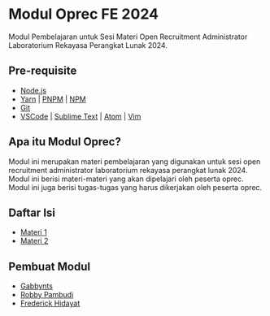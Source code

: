 # Modul Oprec FE 2024

Modul Pembelajaran untuk Sesi Materi Open Recruitment Administrator Laboratorium Rekayasa Perangkat Lunak 2024.

## Pre-requisite

- [Node.js](https://nodejs.org/en/)
- [Yarn](https://yarnpkg.com/) | [PNPM](https://pnpm.io/) | [NPM](https://www.npmjs.com/)
- [Git](https://git-scm.com/)
- [VSCode](https://code.visualstudio.com/) | [Sublime Text](https://www.sublimetext.com/) | [Atom](https://atom.io/) | [Vim](https://www.vim.org/)

## Apa itu Modul Oprec?

Modul ini merupakan materi pembelajaran yang digunakan untuk sesi open recruitment administrator laboratorium rekayasa perangkat lunak 2024. Modul ini berisi materi-materi yang akan dipelajari oleh peserta oprec. Modul ini juga berisi tugas-tugas yang harus dikerjakan oleh peserta oprec.

## Daftar Isi

- [Materi 1](./Materi_1-Tentang-Frontend.md)
- [Materi 2](./Materi_2-Mendalami-Frontend.md)

## Pembuat Modul

- [Gabbynts](https://github.com/gabbynts)
- [Robby Pambudi](https://github.com/robbypambudi)
- [Frederick Hidayat](https://github.com/mrHermes)
